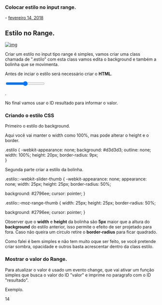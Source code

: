 ### Colocar estilo no input range.



\- [fevereiro 14, 2018](https://desenvolvedor-web.blogspot.com/2018/02/colocar-estilo-no-input-ranger.html)



## Estilo no Range.

[![img](https://2.bp.blogspot.com/-jTMC0s_tRoA/WoTOtDNlcLI/AAAAAAAAAog/REhP2DvoyPIcC7hhfCFTf6WbZBNv9mebwCLcBGAs/s400/GHCAS.gif)](https://2.bp.blogspot.com/-jTMC0s_tRoA/WoTOtDNlcLI/AAAAAAAAAog/REhP2DvoyPIcC7hhfCFTf6WbZBNv9mebwCLcBGAs/s1600/GHCAS.gif)


Criar um estilo no input tipo range é simples, vamos criar uma class chamada de ".estilo" com esta class vamos edita o background e também a bolinha que se movimenta.

Antes de inciar o estilo será necessário criar o **HTML**.



<input type="range" min="0" max="100" value="50" class="estilo" id="valor">

 <br>

 <p id="resultado">.</p>

No final vamos usar o ID resultado para informar o valor.



### Criando o estilo CSS

Primeiro o estilo do background.

Aqui você vai manter o width como 100%, mas pode alterar o height e o border.

.estilo {
  -webkit-appearance: none;
  background: #d3d3d3;
  outline: none;
  width: 100%;
  height: 20px;
  border-radius: 9px;  
}



Segunda parte criar a estilo da bolinha.



.estilo::-webkit-slider-thumb {
  -webkit-appearance: none;
  appearance: none;
  width: 25px;
  height: 25px;
  border-radius: 50%; 

  background: #2796ee;
  cursor: pointer;
}

.estilo::-moz-range-thumb {
  width: 25px;
  height: 25px;
  border-radius: 50%; 

  background: #2796ee;
  cursor: pointer;
}

Observer que o **width** e **height** da bolinha são **5px** maior que a altura do **background** do estilo anterior, isso permite o efeito de ser projetado para fora.
Caso não queira um circulo retire o **border-radius** para ficar quadrado.

Como falei é bem simples e não tem muito oque ser feito, se você pretende criar sombra, opacidade e outros basta acrescentar dentro da class estilo.



### Mostrar o valor do Range.

Para atualizar o valor é usado um evento change, que vai ativar um função simples que busca o valor do ID "valor" e imprime no paragrafo com o ID "resultado".



<script type="text/javascript">function range(){ let resultado = document.getElementById("resultado"); let valor = document.getElementById("valor").value; resultado.innerHTML = valor}range()document.addEventListener("change", range); </script>


Exemplo.





14